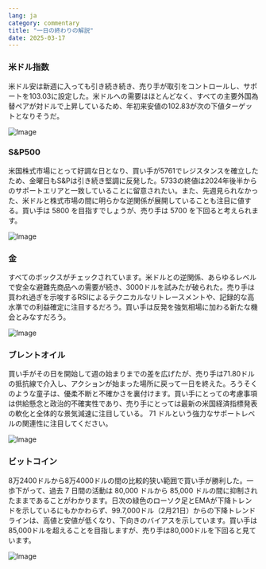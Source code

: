 ```yaml
---
lang: ja
category: commentary
title: "一日の終わりの解説"
date: 2025-03-17
---
```


### 米ドル指数

米ドル安は新週に入っても引き続き続き、売り手が取引をコントロールし、サポートを103.03に設定した。米ドルへの需要はほとんどなく、すべての主要外国為替ペアが対ドルで上昇しているため、年初来安値の102.83が次の下値ターゲットとなりそうだ。 

![Image](https://markleighedu.github.io/img/Mar-2025/17-Mar-2025/usdindex.jpg)

### S&P500

米国株式市場にとって好調な日となり、買い手が5761でレジスタンスを確立したため、金曜日もS&Pは引き続き堅調に反発した。5733の終値は2024年後半からのサポートエリアと一致していることに留意されたい。また、先週見られなかった、米ドルと株式市場の間に明らかな逆関係が展開していることも注目に値する。買い手は 5800 を目指すでしょうが、売り手は 5700 を下回ると考えられます。

![Image](https://markleighedu.github.io/img/Mar-2025/17-Mar-2025/sp500.jpg)

### 金

すべてのボックスがチェックされています。米ドルとの逆関係、あらゆるレベルで安全な避難先商品への需要が続き、3000ドルを試みたが破られた。売り手は買われ過ぎを示唆するRSIによるテクニカルなリトレースメントや、記録的な高水準での利益確定に注目するだろう。買い手は反発を強気相場に加わる新たな機会とみなすだろう。  

![Image](https://markleighedu.github.io/img/Mar-2025/17-Mar-2025/gold.jpg)

### ブレントオイル

買い手がその日を開始して週の始まりまでの差を広げたが、売り手は71.80ドルの抵抗線で介入し、アクションが始まった場所に戻って一日を終えた。ろうそくのような童子は、優柔不断と不確かさを裏付けます。買い手にとっての考慮事項は供給懸念と政治的不確実性であり、売り手にとっては最新の米国経済指標発表の軟化と全体的な景気減速に注目している。 71 ドルという強力なサポートレベルの関連性に注目してください。

![Image](https://markleighedu.github.io/img/Mar-2025/17-Mar-2025/brentoil.jpg)

### ビットコイン

8万2400ドルから8万4000ドルの間の比較的狭い範囲で買い手が勝利した。一歩下がって、過去 7 日間の活動は 80,000 ドルから 85,000 ドルの間に抑制されたままであることがわかります。日次の緑色のローソク足とEMAが下降トレンドを示しているにもかかわらず、99.7,000ドル（2月21日）からの下降トレンドラインは、高値と安値が低くなり、下向きのバイアスを示しています。買い手は85,000ドルを超えることを目指しますが、売り手は80,000ドルを下回ると見ています。

![Image](https://markleighedu.github.io/img/Mar-2025/17-Mar-2025/bitcoin.jpg)

